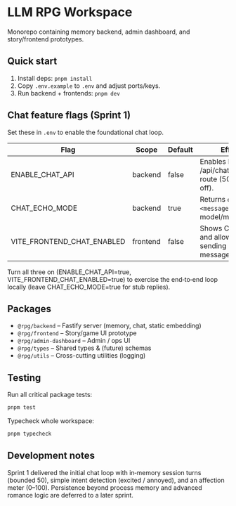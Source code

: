 # LLM RPG Workspace

Monorepo containing memory backend, admin dashboard, and story/frontend prototypes.

## Quick start

1. Install deps: `pnpm install`
1. Copy `.env.example` to `.env` and adjust ports/keys.
1. Run backend + frontends: `pnpm dev`

## Chat feature flags (Sprint 1)

Set these in `.env` to enable the foundational chat loop.

| Flag | Scope | Default | Effect |
|------|-------|---------|--------|
| ENABLE_CHAT_API | backend | false | Enables POST /api/chat/message route (501 when off). |
| CHAT_ECHO_MODE | backend | true | Returns `echo: <message>` without model/memory. |
| VITE_FRONTEND_CHAT_ENABLED | frontend | false | Shows ChatPanel and allows sending messages. |

Turn all three on (ENABLE_CHAT_API=true, VITE_FRONTEND_CHAT_ENABLED=true) to exercise the end‑to‑end loop locally (leave CHAT_ECHO_MODE=true for stub replies).

## Packages

* `@rpg/backend` – Fastify server (memory, chat, static embedding)
* `@rpg/frontend` – Story/game UI prototype
* `@rpg/admin-dashboard` – Admin / ops UI
* `@rpg/types` – Shared types & (future) schemas
* `@rpg/utils` – Cross-cutting utilities (logging)

## Testing

Run all critical package tests:

```bash
pnpm test
```

Typecheck whole workspace:

```bash
pnpm typecheck
```

## Development notes

Sprint 1 delivered the initial chat loop with in‑memory session turns (bounded 50), simple intent detection (excited / annoyed), and an affection meter (0–100). Persistence beyond process memory and advanced romance logic are deferred to a later sprint.
